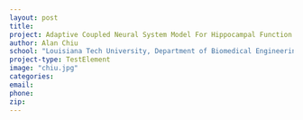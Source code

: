 ```yaml
---
layout: post
title:
project: Adaptive Coupled Neural System Model For Hippocampal Function Restoration
author: Alan Chiu
school: "Louisiana Tech University, Department of Biomedical Engineering"
project-type: TestElement
image: "chiu.jpg"
categories:
email:
phone:
zip:
---
```


